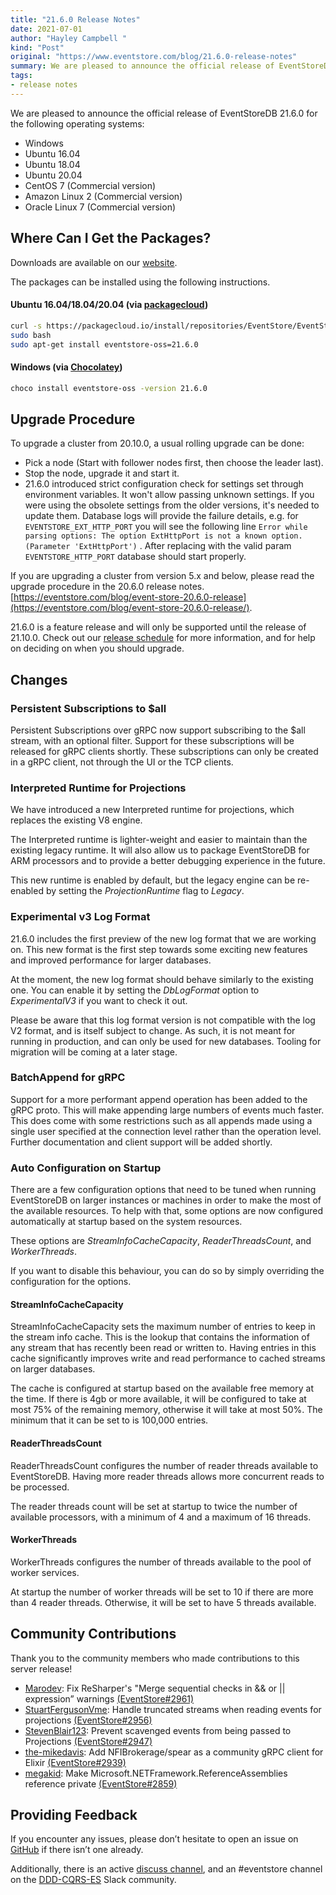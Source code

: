 ```yaml
---
title: "21.6.0 Release Notes"
date: 2021-07-01
author: "Hayley Campbell "
kind: "Post"
original: "https://www.eventstore.com/blog/21.6.0-release-notes"
summary: We are pleased to announce the official release of EventStoreDB 21.6.0
tags:
- release notes
---
```


We are pleased to announce the official release of EventStoreDB 21.6.0 for the following operating systems:

*   Windows
*   Ubuntu 16.04
*   Ubuntu 18.04
*   Ubuntu 20.04
*   CentOS 7 (Commercial version)
*   Amazon Linux 2 (Commercial version)
*   Oracle Linux 7 (Commercial version)

## Where Can I Get the Packages?

Downloads are available on our [website](https://eventstore.com/downloads/).

The packages can be installed using the following instructions.

#### Ubuntu 16.04/18.04/20.04 (via [packagecloud](https://packagecloud.io/EventStore/EventStore-OSS))

```bash
curl -s https://packagecloud.io/install/repositories/EventStore/EventStore-OSS/script.deb.sh |
sudo bash
sudo apt-get install eventstore-oss=21.6.0
```

#### Windows (via [Chocolatey](https://chocolatey.org/packages/eventstore-oss))

```bash
choco install eventstore-oss -version 21.6.0
```

## Upgrade Procedure

To upgrade a cluster from 20.10.0, a usual rolling upgrade can be done:

*   Pick a node (Start with follower nodes first, then choose the leader last).
*   Stop the node, upgrade it and start it.
*   21.6.0 introduced strict configuration check for settings set through environment variables. It won't allow passing unknown settings. If you were using the obsolete settings from the older versions, it's needed to update them. Database logs will provide the failure details, e.g. for `EVENTSTORE_EXT_HTTP_PORT` you will see the following line `Error while parsing options: The option ExtHttpPort is not a known option. (Parameter 'ExtHttpPort')` . After replacing with the valid param `EVENTSTORE_HTTP_PORT` database should start properly.

If you are upgrading a cluster from version 5.x and below, please read the upgrade procedure in the 20.6.0 release notes. [https://eventstore.com/blog/event-store-20.6.0-release](https://eventstore.com/blog/event-store-20.6.0-release/).

21.6.0 is a feature release and will only be supported until the release of 21.10.0. Check out our [release schedule](https://www.eventstore.com/eventstoredb-long-term-support-and-release-schedule) for more information, and for help on deciding on when you should upgrade.

## Changes

### Persistent Subscriptions to $all

Persistent Subscriptions over gRPC now support subscribing to the $all stream, with an optional filter. Support for these subscriptions will be released for gRPC clients shortly. These subscriptions can only be created in a gRPC client, not through the UI or the TCP clients.

### Interpreted Runtime for Projections

We have introduced a new Interpreted runtime for projections, which replaces the existing V8 engine.

The Interpreted runtime is lighter-weight and easier to maintain than the existing legacy runtime. It will also allow us to package EventStoreDB for ARM processors and to provide a better debugging experience in the future.

This new runtime is enabled by default, but the legacy engine can be re-enabled by setting the _ProjectionRuntime_ flag to _Legacy_.

### Experimental v3 Log Format

21.6.0 includes the first preview of the new log format that we are working on. This new format is the first step towards some exciting new features and improved performance for larger databases.

At the moment, the new log format should behave similarly to the existing one. You can enable it by setting the _DbLogFormat_ option to _ExperimentalV3_ if you want to check it out.

Please be aware that this log format version is not compatible with the log V2 format, and is itself subject to change. As such, it is not meant for running in production, and can only be used for new databases. Tooling for migration will be coming at a later stage.

### BatchAppend for gRPC

Support for a more performant append operation has been added to the gRPC proto. This will make appending large numbers of events much faster. This does come with some restrictions such as all appends made using a single user specified at the connection level rather than the operation level. Further documentation and client support will be added shortly.

### Auto Configuration on Startup

There are a few configuration options that need to be tuned when running EventStoreDB on larger instances or machines in order to make the most of the available resources. To help with that, some options are now configured automatically at startup based on the system resources.

These options are _StreamInfoCacheCapacity_, _ReaderThreadsCount_, and _WorkerThreads_.

If you want to disable this behaviour, you can do so by simply overriding the configuration for the options.

#### StreamInfoCacheCapacity

StreamInfoCacheCapacity sets the maximum number of entries to keep in the stream info cache. This is the lookup that contains the information of any stream that has recently been read or written to. Having entries in this cache significantly improves write and read performance to cached streams on larger databases.

The cache is configured at startup based on the available free memory at the time. If there is 4gb or more available, it will be configured to take at most 75% of the remaining memory, otherwise it will take at most 50%. The minimum that it can be set to is 100,000 entries.

#### ReaderThreadsCount

ReaderThreadsCount configures the number of reader threads available to EventStoreDB. Having more reader threads allows more concurrent reads to be processed.

The reader threads count will be set at startup to twice the number of available processors, with a minimum of 4 and a maximum of 16 threads.

#### WorkerThreads

WorkerThreads configures the number of threads available to the pool of worker services.

At startup the number of worker threads will be set to 10 if there are more than 4 reader threads. Otherwise, it will be set to have 5 threads available.

## Community Contributions

Thank you to the community members who made contributions to this server release!

*   [Marodev](https://github.com/marodev): Fix ReSharper's "Merge sequential checks in && or || expression” warnings [(EventStore#2961)](https://github.com/EventStore/EventStore/pull/2961)
*   [StuartFergusonVme](https://github.com/StuartFergusonVme): Handle truncated streams when reading events for projections [(EventStore#2956)](https://github.com/EventStore/EventStore/pull/2956)
*   [StevenBlair123](https://github.com/StevenBlair123): Prevent scavenged events from being passed to Projections [(EventStore#2947)](https://github.com/EventStore/EventStore/pull/2947)
*   [the-mikedavis](https://github.com/the-mikedavis): Add NFIBrokerage/spear as a community gRPC client for Elixir [(EventStore#2939)](https://github.com/EventStore/EventStore/pull/2939)
*   [megakid](https://github.com/megakid): Make Microsoft.NETFramework.ReferenceAssemblies reference private [(EventStore#2859)](https://github.com/EventStore/EventStore/pull/2859)

## Providing Feedback

If you encounter any issues, please don’t hesitate to open an issue on [GitHub](https://github.com/eventstore/eventstore) if there isn’t one already.

Additionally, there is an active [discuss channel](https://discuss.eventstore.com/), and an #eventstore channel on the [DDD-CQRS-ES](https://j.mp/ddd-es-cqrs) Slack community.
